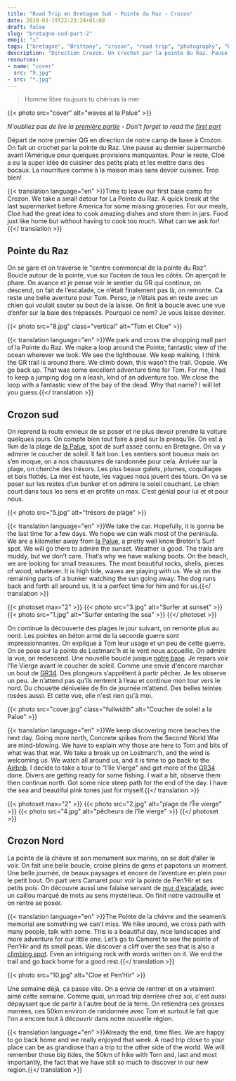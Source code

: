 ```yaml
---
title: "Road Trip en Bretagne Sud - Pointe du Raz - Crozon"
date: 2019-03-19T22:23:24+01:00
draft: false
slug: "bretagne-sud-part-2"
emoji: "⚓️"
tags: ["bretagne", "Brittany", "crozon", "road trip", "photography", "beach", "plage", "hiking", "randonnée", "voyage", "trip", "Finistère", "maree", "famille", "tide", "family"]
description: "Direction Crozon. Un crochet par la pointe du Raz. Pause au dernier supermarché avant l’Amérique. Vadrouilles autour de la Palue, du Cap de la Chèvre et de Pen'Hir."
resources:
- name: "cover"
  src: "9.jpg"
- src: "*.jpg"
---
```


> Homme libre toujours tu chériras la mer

{{< photo src="cover" alt="waves at la Palue" >}}

*N'oubliez pas de lire la [première partie](https://vadrouilles.co/bretagne-sud-part-1) - Don't forget to read the [first part](https://vadrouilles.co/bretagne-sud-part-1)*

Départ de notre premier QG en direction de notre camp de base à Crozon. On fait un crochet par la pointe du Raz. Une pause au dernier supermarché avant l’Amérique pour quelques provisions manquantes. Pour le reste, Cloé a eu la super idée de cuisiner des petits plats et les mettre dans des bocaux. La nourriture comme à la maison mais sans devoir cuisiner. Trop bien!

<!-- more -->

{{< translation language="en" >}}Time to leave our first base camp for Crozon. We take a small detour for La Pointe du Raz. A quick break at the last supermarket before America for some missing groceries. For our meals, Cloé had the great idea to cook amazing dishes and store them in jars. Food just like home but without having to cook too much. What can we ask for!{{</ translation >}}

## Pointe du Raz

On se gare et on traverse le "centre commercial de la pointe du Raz". Boucle autour de la pointe, vue sur l’océan de tous les côtés. On aperçoit le phare. On avance et je pense voir le sentier du GR qui continue, on descend, on fait de l’escalade, ce n’était finalement pas là, on remonte. Ca reste une belle aventure pour Tom. Perso, je n’étais pas en reste avec un chien qui voulait sauter au bout de la laisse. On finit la boucle avec une vue d’enfer sur la baie des trépassés. Pourquoi ce nom? Je vous laisse deviner.

{{< photo src="8.jpg" class="vertical" alt="Tom et Cloe" >}}

{{< translation language="en" >}}We park and cross the shopping mall part of la Pointe du Raz. We make a loop around the Pointe, fantastic view of the ocean wherever we look. We see the lighthouse. We keep walking, I think the GR trail is around there. We climb down, this wasn’t the trail. Oopsie. We go back up. That was some excellent adventure time for Tom. For me, I had to keep a jumping dog on a leash, kind of an adventure too. We close the loop with a fantastic view of the bay of the dead. Why that name? I will let you guess.{{</ translation >}}

## Crozon sud

On reprend la route envieux de se poser et ne plus devoir prendre la voiture quelques jours. On compte bien tout faire à pied sur la presqu’île. On est à 1km de la plage de [la Palue](https://vadrouilles.co/la-palue/), spot de surf assez connu en Bretagne. On va y admirer le coucher de soleil. Il fait bon. Les sentiers sont boueux mais on s’en moque, on a nos chaussures de randonnée pour cela. Arrivée sur la plage, on cherche des trésors. Les plus beaux galets, plumes, coquillages et bois flottés. La mer est haute, les vagues nous jouent des tours. On va se poser sur les restes d’un bunker et on admire le soleil couchant. Le chien court dans tous les sens et en profite un max. C’est génial pour lui et et pour nous.

{{< photo src="5.jpg" alt="trésors de plage" >}}

{{< translation language="en" >}}We take the car. Hopefully, it is gonna be the last time for a few days. We hope we can walk most of the peninsula. We are a kilometer away from [la Palue](https://vadrouilles.co/la-palue/), a pretty well know Breton's Surf spot. We will go there to admire the sunset. Weather is good. The trails are muddy, but we don’t care. That’s why we have walking boots. On the beach, we are looking for small treasures. The most beautiful rocks, shells, pieces of wood, whatever. It is high tide, waves are playing with us. We sit on the remaining parts of a bunker watching the sun going away. The dog runs back and forth all around us. It is a perfect time for him and for us.{{</ translation >}}

{{< photoset max="2" >}}
  {{< photo src="3.jpg" alt="Surfer at sunset" >}}
  {{< photo src="1.jpg" alt="Surfer entering the sea" >}}
{{</ photoset >}}

On continue la découverte des plages le jour suivant, on remonte plus au nord. Les pointes en béton armé de la seconde guerre sont impressionnantes. On explique à Tom leur usage et un peu de cette guerre. On se pose sur la pointe de Lostmarc'h et le vent nous accueille. On admire la vue, on redescend. Une nouvelle boucle jusque [notre base](https://abnb.me/f1bPhdebcV). Je repars voir l'Ile Vierge avant le coucher de soleil. Comme une envie d'encore marcher un bout de [GR34](https://www.mongr.fr/sentier/3/gr-34-le-plus-maritime-des-sentiers-de-grande-randonnee). Des plongeurs s’apprêtent à partir pêcher. Je les observe un peu. Je n’attend pas qu’ils rentrent à l’eau et continue mon tour vers le nord. Du chouette dénivelée de fin de journée m’attend. Des belles teintes rosées aussi. Et cette vue, elle n'est rien qu'à moi.

{{< photo src="cover.jpg" class="fullwidth" alt="Coucher de soleil a la Palue" >}}

{{< translation language="en" >}}We keep discovering more beaches the next day. Going more north, Concrete spikes from the Second World War are mind-blowing. We have to explain why those are here to Tom and bits of what was that war. We take a break up on Lostmarc'h, and the wind is welcoming us. We watch all around us, and it is time to go back to the [Airbnb](https://abnb.me/f1bPhdebcV). I decide to take a tour to "l’île Vierge" and get more of the [GR34](https://www.mongr.fr/sentier/3/gr-34-le-plus-maritime-des-sentiers-de-grande-randonnee) done. Divers are getting ready for some fishing. I wait a bit, observe them then continue north. Got some nice steep path for the end of the day.  I have the sea and beautiful pink tones just for myself.{{</ translation >}}

{{< photoset max="2" >}}
  {{< photo src="2.jpg" alt="plage de l’Île vierge" >}}
  {{< photo src="4.jpg" alt="pêcheurs de l’île vierge" >}}
{{</ photoset >}}

## Crozon Nord

La pointe de la chèvre et son monument aux marins, on se doit d’aller le voir. On fait une belle boucle, croise pleins de gens et papotons un moment. Une belle journée, de beaux paysages et encore de l’aventure en plein pour le petit bout. On part vers Camaret pour voir la pointe de Pen’Hir et ses petits pois. On découvre aussi une falaise servant de [mur d’escalade](https://www.grimper.com/site-escalade-pen-hir), avec un caillou marqué de mots au sens mystérieux. On finit notre vadrouille et on rentre se poser.

{{< translation language="en" >}}The Pointe de la chèvre and the seamen’s memorial are something we can’t miss. We hike around, we cross path with many people, talk with some. This is a beautiful day, nice landscapes and more adventure for our little one. Let’s go to Camaret to see the pointe of Pen’Hir and its small peas. We discover a cliff over the sea that is also a [climbing spot](https://www.grimper.com/site-escalade-pen-hir). Even an intriguing rock with words written on it. We end the trail and go back home for a good rest.{{</ translation >}}

{{< photo src="10.jpg" alt="Cloe et Pen’Hir" >}}

Une semaine déjà, ça passe vite. On a envie de rentrer et on a vraiment aimé cette semaine. Comme quoi, un road trip derrière chez soi, c'est aussi dépaysant que de partir à l'autre bout de la terre. On retiendra ces grosses marrées, ces 50km environ de randonnée avec Tom et surtout le fait que l'on a encore tout à découvrir dans notre nouvelle région.

{{< translation language="en" >}}Already the end, time flies. We are happy to go back home and we really enjoyed that week. A road trip close to your place can be as grandiose than a trip to the other side of the world. We will remember those big tides, the 50km of hike with Tom and, last and most importantly, the fact that we have still so much to discover in our new region.{{</ translation >}}

